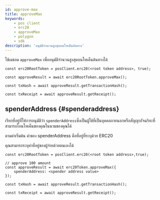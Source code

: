 ```yaml
---
id: approve-max
title: approveMax
keywords:
    - pos client
    - erc20
    - approveMax
    - polygon
    - sdk
description: 'อนุมัติจำนวนสูงสุดบนโทเค็นต้นทาง'
---
```


ใช้เมธอด `approveMax` เพื่ออนุมัติจำนวนสูงสุดบนโทเค็นต้นทางได้

```
const erc20RootToken = posClient.erc20(<root token address>, true);

const approveResult = await erc20RootToken.approveMax();

const txHash = await approveResult.getTransactionHash();

const txReceipt = await approveResult.getReceipt();

```

## spenderAddress {#spenderaddress}

เรียกที่อยู่ที่ให้การอนุมัติว่า `spenderAddress`ซึ่งเป็นผู้ใช้ที่เป็นบุคคลภายนอกหรือสัญญาอัจฉริยะที่สามารถโอนโทเค็นของคุณในนามของคุณได้

ตามค่าเริ่มต้น ค่าของ spenderAddress คือที่อยู่ที่ระบุด้วย ERC20

คุณสามารถระบุค่าที่อยู่ของผู้จ่ายด้วยตนเองได้

```
const erc20RootToken = posClient.erc20(<root token address>,true);

// approve 100 amount
const approveResult = await erc20Token.approveMax({
    spenderAddress: <spender address value>
});

const txHash = await approveResult.getTransactionHash();

const txReceipt = await approveResult.getReceipt();

```
